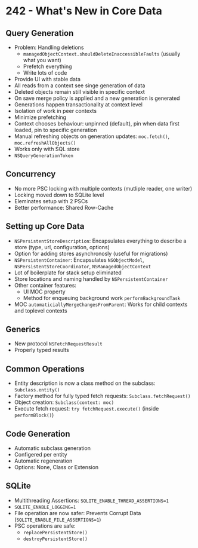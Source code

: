 # 242 - What's New in Core Data

## Query Generation

- Problem: Handling deletions
    - `managedObjectContext.shouldDeleteInaccessibleFaults` (usually what you want)
    - Prefetch everything
    - Write lots of code
- Provide UI with stable data
- All reads from a context see singe generation of data
- Deleted objects remain still visible in specific context
- On save merge policy is applied and a new generation is generated
- Generations happen transactionality at context level
- Isolation of work in peer contexts
- Minimize prefetching
- Context chooses behaviour: unpinned (default), pin when data first loaded, pin to specific generation
- Manual refreshing objects on generation updates: `moc.fetch()`, `moc.refreshAllObjects()`
- Works only with SQL store
- `NSQueryGenerationToken`

## Concurrency

- No more PSC locking with multiple contexts (mutliple reader, one writer)
- Locking moved down to SQLite level
- Eleminates setup with 2 PSCs
- Better performance: Shared Row-Cache

## Setting up Core Data

- `NSPersistentStoreDescription`: Encapsulates everything to describe a store (type, url, configuration, options)
- Option for adding stores asynchronosly (useful for migrations)
- `NSPersistentContainer`: Encapsulates `NSObjectModel`, `NSPersistentStoreCoordinator`, `NSManagedObjectContext`
- Lot of boilerplate for stack setup eliminated
- Store locations and naming handled by `NSPersistentContainer`
- Other container features:
    - UI MOC property
    - Method for enqueuing background work `performBackgroundTask`
- MOC `automaticiallyMergeChangesFromParent`: Works for child contexts and toplevel contexts

## Generics

- New protocol `NSFetchRequestResult`
- Properly typed results

## Common Operations

- Entity description is now a class method on the subclass: `Subclass.entity()`
- Factory method for fully typed fetch requests: `Subclass.fetchRequest()`
- Object creation: `Subclass(context: moc)`
- Execute fetch request: `try fetchRequest.execute()` (inside `performBlock()`)

## Code Generation

- Automatic subclass generation
- Configered per entity
- Automatic regeneration
- Options: None, Class or Extension

## SQLite

- Multithreading Assertions: `SQLITE_ENABLE_THREAD_ASSERTIONS=1`
- `SQLITE_ENABLE_LOGGING=1`
- File operation are now safer: Prevents Corrupt Data  (`SQLITE_ENABLE_FILE_ASSERTIONS=1`)
- PSC operations are safe:
    - `replacePersistentStore()`
    - `destroyPersistentStore()`
